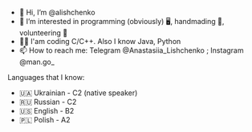 - 👋 Hi, I’m @alishchenko
- 👀 I’m interested in programming (obviously) 🖥, handmading 🧶, volunteering 👶
- 👩‍💻 I'am coding C/C++. Also I know Java, Python
- 📫 How to reach me: Telegram @Anastasiia_Lishchenko ; Instagram @man.go_


Languages that I know:
- 🇺🇦 Ukrainian - C2 (native speaker)
- 🇷🇺 Russian - C2
- 🇺🇸 English - B2
- 🇵🇱 Polish - A2






<!---
alishchenko/alishchenko is a ✨ special ✨ repository because its `README.md` (this file) appears on your GitHub profile.
You can click the Preview link to take a look at your changes.
--->
